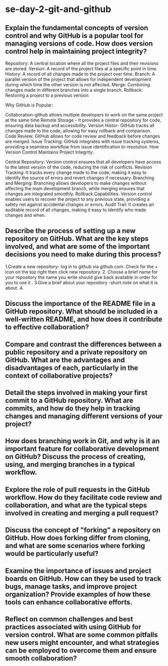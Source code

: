 # se-day-2-git-and-github
## Explain the fundamental concepts of version control and why GitHub is a popular tool for managing versions of code. How does version control help in maintaining project integrity?

Repository: A central location where all the project files and their revisions are stored.
Version: A record of the project files at a specific point in time.
History: A record of all changes made to the project over time.
Branch: A parallel version of the project that allows for independent development during which time the other version is not affected.
Merge: Combining changes made in different branches into a single branch.
Rollback: Restoring a project to a previous version

Why GitHub is Popular:

Collaboration-github allows multiple developers to work on the same project at the same time
Remote Storage - It provides a central repository for code, ensuring data backup and accessibility.
Version Histor- GitHub tracks all changes made to the code, allowing for easy rollback and comparison.
Code Review: GitHub allows for code review and feedback before changes are merged.
Issue Tracking: GitHub integrates with issue tracking systems, providing a seamless workflow from issue identification to resolution.
How Version Control Maintains Project Integrity:

Central Repository: Version control ensures that all developers have access to the latest version of the code, reducing the risk of conflicts.
Revision Tracking: It tracks every change made to the code, making it easy to identify the source of errors and revert changes if necessary.
Branching and Merging: Branching allows developers to make changes without affecting the main development branch, while merging ensures that changes are integrated smoothly.
Rollback Capabilities: Version control enables users to recover the project to any previous state, providing a safety net against accidental changes or errors.
Audit Trail: It creates an auditable record of all changes, making it easy to identify who made changes and when.

## Describe the process of setting up a new repository on GitHub. What are the key steps involved, and what are some of the important decisions you need to make during this process?

1.Create a new repository- log in to github via github.com. Check for the + icon on the top right then click new repository.
2. Choose a brief name for your repository the name you write should give back available in order for you to use it .
3.Give a brief about your repository -short note on what it is about.
4.

## Discuss the importance of the README file in a GitHub repository. What should be included in a well-written README, and how does it contribute to effective collaboration?

## Compare and contrast the differences between a public repository and a private repository on GitHub. What are the advantages and disadvantages of each, particularly in the context of collaborative projects?

## Detail the steps involved in making your first commit to a GitHub repository. What are commits, and how do they help in tracking changes and managing different versions of your project?

## How does branching work in Git, and why is it an important feature for collaborative development on GitHub? Discuss the process of creating, using, and merging branches in a typical workflow.

## Explore the role of pull requests in the GitHub workflow. How do they facilitate code review and collaboration, and what are the typical steps involved in creating and merging a pull request?

## Discuss the concept of "forking" a repository on GitHub. How does forking differ from cloning, and what are some scenarios where forking would be particularly useful?

## Examine the importance of issues and project boards on GitHub. How can they be used to track bugs, manage tasks, and improve project organization? Provide examples of how these tools can enhance collaborative efforts.

## Reflect on common challenges and best practices associated with using GitHub for version control. What are some common pitfalls new users might encounter, and what strategies can be employed to overcome them and ensure smooth collaboration?
